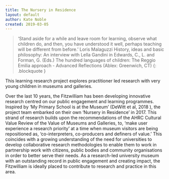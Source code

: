 ```yaml
---
title: The Nursery in Residence
layout: default
author: Kate Noble
created: 2019-03-05
---
```

>‘Stand aside for a while and leave room for learning, observe what children do, and then, you have understood it well, perhaps teaching will be different from before.’ Loris Malaguzzi History, ideas and basic philosophy: An interview with Lella Gandini in Edwards, C., L. and Forman, G. (Eds.) The hundred languages of children: The Reggio Emilia approach - Advanced Reflections (Ablex: Greenwich, CT)
{: .blockquote }

This learning research project explores practitioner led research with very young children in museums and galleries.

Over the last 10 years, the Fitzwilliam has been developing innovative research centred on our public engagement and learning programmes.  Inspired by ‘My Primary School is at the Museum’ (DeWitt et al, 2018 ), the project team embarked on their own ‘Nursery in Residence’ in 2017. This strand of research builds upon the recommendations of the AHRC Cultural Value Review of the Value of Museums and Galleries, to, ‘make user experience a research priority’ at a time when museum visitors are being repositioned as, ‘co-interpreters, co-producers and definers of value.’  This coincides with a growing understanding of the need for universities to develop collaborative research methodologies to enable them to work in partnership work with citizens, public bodies and community organisations in order to better serve their needs.  As a research-led university museum with an outstanding record in public engagement and creating impact, the Fitzwilliam is ideally placed to contribute to research and practice in this area.
